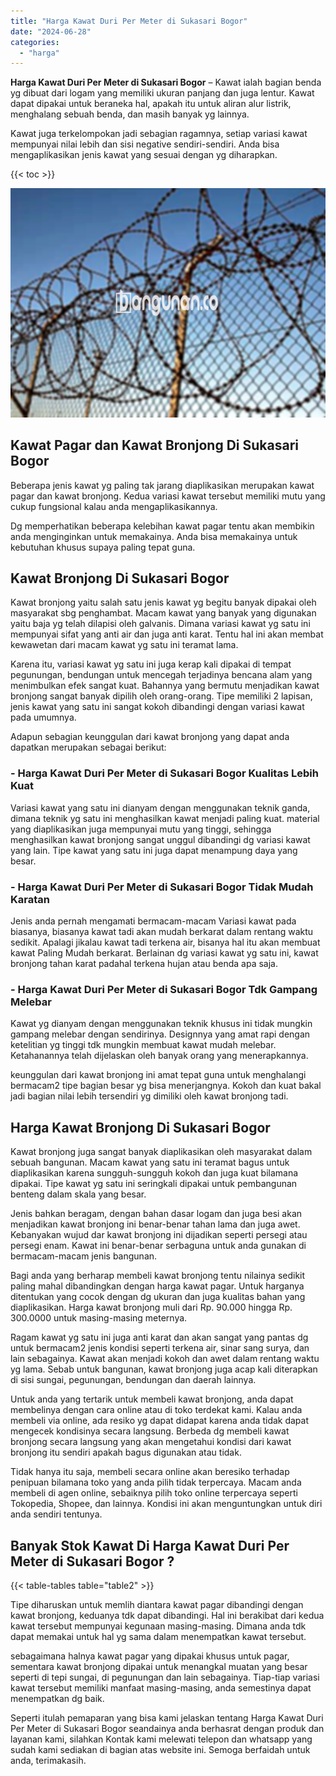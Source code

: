 ```yaml
---
title: "Harga Kawat Duri Per Meter di Sukasari Bogor"
date: "2024-06-28"
categories: 
  - "harga"
---
```


**Harga Kawat Duri Per Meter di Sukasari Bogor** – Kawat ialah bagian benda yg dibuat dari logam yang memiliki ukuran panjang dan juga lentur. Kawat dapat dipakai untuk beraneka hal, apakah itu untuk aliran alur listrik, menghalang sebuah benda, dan masih banyak yg lainnya.

Kawat juga terkelompokan jadi sebagian ragamnya, setiap variasi kawat mempunyai nilai lebih dan sisi negative sendiri-sendiri. Anda bisa mengaplikasikan jenis kawat yang sesuai dengan yg diharapkan.

{{< toc >}}

![Harga Kawat Duri Per Meter di Sukasari Bogor](/images/jual-kawat-murah51.png)

## Kawat Pagar dan Kawat Bronjong Di Sukasari Bogor

Beberapa jenis kawat yg paling tak jarang diaplikasikan merupakan kawat pagar dan kawat bronjong. Kedua variasi kawat tersebut memiliki mutu yang cukup fungsional kalau anda mengaplikasikannya.

Dg memperhatikan beberapa kelebihan kawat pagar tentu akan membikin anda menginginkan untuk memakainya. Anda bisa memakainya untuk kebutuhan khusus supaya paling tepat guna.

## Kawat Bronjong Di Sukasari Bogor

Kawat bronjong yaitu salah satu jenis kawat yg begitu banyak dipakai oleh masyarakat sbg penghambat. Macam kawat yang banyak yang digunakan yaitu baja yg telah dilapisi oleh galvanis. Dimana variasi kawat yg satu ini mempunyai sifat yang anti air dan juga anti karat. Tentu hal ini akan membat kewawetan dari macam kawat yg satu ini teramat lama.

Karena itu, variasi kawat yg satu ini juga kerap kali dipakai di tempat pegunungan, bendungan untuk mencegah terjadinya bencana alam yang menimbulkan efek sangat kuat. Bahannya yang bermutu menjadikan kawat bronjong sangat banyak dipilih oleh orang-orang. Tipe memiliki 2 lapisan, jenis kawat yang satu ini sangat kokoh dibandingi dengan variasi kawat pada umumnya.

Adapun sebagian keunggulan dari kawat bronjong yang dapat anda dapatkan merupakan sebagai berikut:

### \- Harga Kawat Duri Per Meter di Sukasari Bogor Kualitas Lebih Kuat

Variasi kawat yang satu ini dianyam dengan menggunakan teknik ganda, dimana teknik yg satu ini menghasilkan kawat menjadi paling kuat. material yang diaplikasikan juga mempunyai mutu yang tinggi, sehingga menghasilkan kawat bronjong sangat unggul dibandingi dg variasi kawat yang lain. Tipe kawat yang satu ini juga dapat menampung daya yang besar.

### \- Harga Kawat Duri Per Meter di Sukasari Bogor Tidak Mudah Karatan

Jenis anda pernah mengamati bermacam-macam Variasi kawat pada biasanya, biasanya kawat tadi akan mudah berkarat dalam rentang waktu sedikit. Apalagi jikalau kawat tadi terkena air, bisanya hal itu akan membuat kawat Paling Mudah berkarat. Berlainan dg variasi kawat yg satu ini, kawat bronjong tahan karat padahal terkena hujan atau benda apa saja.

### \- Harga Kawat Duri Per Meter di Sukasari Bogor Tdk Gampang Melebar

Kawat yg dianyam dengan menggunakan teknik khusus ini tidak mungkin gampang melebar dengan sendirinya. Designnya yang amat rapi dengan ketelitian yg tinggi tdk mungkin membuat kawat mudah melebar. Ketahanannya telah dijelaskan oleh banyak orang yang menerapkannya.

keunggulan dari kawat bronjong ini amat tepat guna untuk menghalangi bermacam2 tipe bagian besar yg bisa menerjangnya. Kokoh dan kuat bakal jadi bagian nilai lebih tersendiri yg dimiliki oleh kawat bronjong tadi.

## Harga Kawat Bronjong Di Sukasari Bogor

Kawat bronjong juga sangat banyak diaplikasikan oleh masyarakat dalam sebuah bangunan. Macam kawat yang satu ini teramat bagus untuk diaplikasikan karena sungguh-sungguh kokoh dan juga kuat bilamana dipakai. Tipe kawat yg satu ini seringkali dipakai untuk pembangunan benteng dalam skala yang besar.

Jenis bahkan beragam, dengan bahan dasar logam dan juga besi akan menjadikan kawat bronjong ini benar-benar tahan lama dan juga awet. Kebanyakan wujud dar kawat bronjong ini dijadikan seperti persegi atau persegi enam. Kawat ini benar-benar serbaguna untuk anda gunakan di bermacam-macam jenis bangunan.

Bagi anda yang berharap membeli kawat bronjong tentu nilainya sedikit paling mahal dibandingkan dengan harga kawat pagar. Untuk harganya ditentukan yang cocok dengan dg ukuran dan juga kualitas bahan yang diaplikasikan. Harga kawat bronjong muli dari Rp. 90.000 hingga Rp. 300.0000 untuk masing-masing meternya.

Ragam kawat yg satu ini juga anti karat dan akan sangat yang pantas dg untuk bermacam2 jenis kondisi seperti terkena air, sinar sang surya, dan lain sebagainya. Kawat akan menjadi kokoh dan awet dalam rentang waktu yg lama. Sebab untuk bangunan, kawat bronjong juga acap kali diterapkan di sisi sungai, pegunungan, bendungan dan daerah lainnya.

Untuk anda yang tertarik untuk membeli kawat bronjong, anda dapat membelinya dengan cara online atau di toko terdekat kami. Kalau anda membeli via online, ada resiko yg dapat didapat karena anda tidak dapat mengecek kondisinya secara langsung. Berbeda dg membeli kawat bronjong secara langsung yang akan mengetahui kondisi dari kawat bronjong itu sendiri apakah bagus digunakan atau tidak.

Tidak hanya itu saja, membeli secara online akan beresiko terhadap penipuan bilamana toko yang anda pilih tidak terpercaya. Macam anda membeli di agen online, sebaiknya pilih toko online terpercaya seperti Tokopedia, Shopee, dan lainnya. Kondisi ini akan menguntungkan untuk diri anda sendiri tentunya.

## Banyak Stok Kawat Di Harga Kawat Duri Per Meter di Sukasari Bogor ?

{{< table-tables table="table2" >}}

Tipe diharuskan untuk memlih diantara kawat pagar dibandingi dengan kawat bronjong, keduanya tdk dapat dibandingi. Hal ini berakibat dari kedua kawat tersebut mempunyai kegunaan masing-masing. Dimana anda tdk dapat memakai untuk hal yg sama dalam menempatkan kawat tersebut.

sebagaimana halnya kawat pagar yang dipakai khusus untuk pagar, sementara kawat bronjong dipakai untuk menangkal muatan yang besar seperti di tepi sungai, di pegunungan dan lain sebagainya. Tiap-tiap variasi kawat tersebut memiliki manfaat masing-masing, anda semestinya dapat menempatkan dg baik.

Seperti itulah pemaparan yang bisa kami jelaskan tentang Harga Kawat Duri Per Meter di Sukasari Bogor seandainya anda berhasrat dengan produk dan layanan kami, silahkan Kontak kami melewati telepon dan whatsapp yang sudah kami sediakan di bagian atas website ini. Semoga berfaidah untuk anda, terimakasih.
